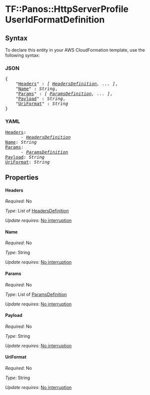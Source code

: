 # TF::Panos::HttpServerProfile UserIdFormatDefinition

## Syntax

To declare this entity in your AWS CloudFormation template, use the following syntax:

### JSON

<pre>
{
    "<a href="#headers" title="Headers">Headers</a>" : <i>[ <a href="headersdefinition.md">HeadersDefinition</a>, ... ]</i>,
    "<a href="#name" title="Name">Name</a>" : <i>String</i>,
    "<a href="#params" title="Params">Params</a>" : <i>[ <a href="paramsdefinition.md">ParamsDefinition</a>, ... ]</i>,
    "<a href="#payload" title="Payload">Payload</a>" : <i>String</i>,
    "<a href="#uriformat" title="UriFormat">UriFormat</a>" : <i>String</i>
}
</pre>

### YAML

<pre>
<a href="#headers" title="Headers">Headers</a>: <i>
      - <a href="headersdefinition.md">HeadersDefinition</a></i>
<a href="#name" title="Name">Name</a>: <i>String</i>
<a href="#params" title="Params">Params</a>: <i>
      - <a href="paramsdefinition.md">ParamsDefinition</a></i>
<a href="#payload" title="Payload">Payload</a>: <i>String</i>
<a href="#uriformat" title="UriFormat">UriFormat</a>: <i>String</i>
</pre>

## Properties

#### Headers

_Required_: No

_Type_: List of <a href="headersdefinition.md">HeadersDefinition</a>

_Update requires_: [No interruption](https://docs.aws.amazon.com/AWSCloudFormation/latest/UserGuide/using-cfn-updating-stacks-update-behaviors.html#update-no-interrupt)

#### Name

_Required_: No

_Type_: String

_Update requires_: [No interruption](https://docs.aws.amazon.com/AWSCloudFormation/latest/UserGuide/using-cfn-updating-stacks-update-behaviors.html#update-no-interrupt)

#### Params

_Required_: No

_Type_: List of <a href="paramsdefinition.md">ParamsDefinition</a>

_Update requires_: [No interruption](https://docs.aws.amazon.com/AWSCloudFormation/latest/UserGuide/using-cfn-updating-stacks-update-behaviors.html#update-no-interrupt)

#### Payload

_Required_: No

_Type_: String

_Update requires_: [No interruption](https://docs.aws.amazon.com/AWSCloudFormation/latest/UserGuide/using-cfn-updating-stacks-update-behaviors.html#update-no-interrupt)

#### UriFormat

_Required_: No

_Type_: String

_Update requires_: [No interruption](https://docs.aws.amazon.com/AWSCloudFormation/latest/UserGuide/using-cfn-updating-stacks-update-behaviors.html#update-no-interrupt)

